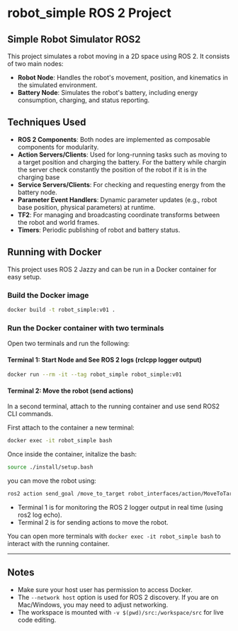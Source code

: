 # robot_simple ROS 2 Project


## Simple Robot Simulator ROS2

This project simulates a robot moving in a 2D space using ROS 2. It consists of two main nodes:

- **Robot Node**: Handles the robot's movement, position, and kinematics in the simulated environment.
- **Battery Node**: Simulates the robot's battery, including energy consumption, charging, and status reporting.

## Techniques Used

- **ROS 2 Components**: Both nodes are implemented as composable components for modularity.
- **Action Servers/Clients**: Used for long-running tasks such as moving to a target position and charging the battery.
      For the battery while chargin the server check constantly the position of the robot if it is in the charging base
- **Service Servers/Clients**: For checking and requesting energy from the battery node.
- **Parameter Event Handlers**: Dynamic parameter updates (e.g., robot base position, physical parameters) at runtime.
- **TF2**: For managing and broadcasting coordinate transforms between the robot and world frames.
- **Timers**: Periodic publishing of robot and battery status.


## Running with Docker

This project uses ROS 2 Jazzy and can be run in a Docker container for easy setup.

### Build the Docker image

```bash
docker build -t robot_simple:v01 .
```

### Run the Docker container with two terminals

Open two terminals and run the following:

#### Terminal 1: Start Node and See ROS 2 logs (rclcpp logger output)

```bash
docker run --rm -it --tag robot_simple robot_simple:v01
```
#### Terminal 2: Move the robot (send actions)

In a second terminal, attach to the running container and use send ROS2 CLI commands. 

First attach to the container a new terminal:

```bash
docker exec -it robot_simple bash
```

Once inside the container, initalize the bash:
```bash
source ./install/setup.bash
```

 you can move the robot using:

```bash
ros2 action send_goal /move_to_target robot_interfaces/action/MoveToTarget "{target_position_x: 20.0, target_position_y: 0.0}"
```


- Terminal 1 is for monitoring the ROS 2 logger output in real time (using ros2 log echo).
- Terminal 2 is for sending actions to move the robot.

You can open more terminals with `docker exec -it robot_simple bash` to interact with the running container.

---

## Notes
- Make sure your host user has permission to access Docker.
- The `--network host` option is used for ROS 2 discovery. If you are on Mac/Windows, you may need to adjust networking.
- The workspace is mounted with `-v $(pwd)/src:/workspace/src` for live code editing.
